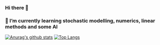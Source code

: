 ### Hi there 👋
### 🌱 I’m currently learning stochastic modelling, numerics, linear methods and some AI

[![Anurag's github stats](https://github-readme-stats.vercel.app/api?username=jimoskar&count_private=true&hide=stars&show_icons=true&theme=cobalt)](https://github.com/anuraghazra/github-readme-stats)
[![Top Langs](https://github-readme-stats.vercel.app/api/top-langs/?username=jimoskar&layout=compact&theme=cobalt)](https://github.com/anuraghazra/github-readme-stats)




<!--
**jimoskar/jimoskar** is a ✨ _special_ ✨ repository because its `README.md` (this file) appears on your GitHub profile.

Here are some ideas to get you started:

- 🔭 I’m currently working on ...
- 🌱 I’m currently learning ...
- 👯 I’m looking to collaborate on ...
- 🤔 I’m looking for help with ...
- 💬 Ask me about ...
- 📫 How to reach me: ...
- 😄 Pronouns: ...
- ⚡ Fun fact: ...
-->
